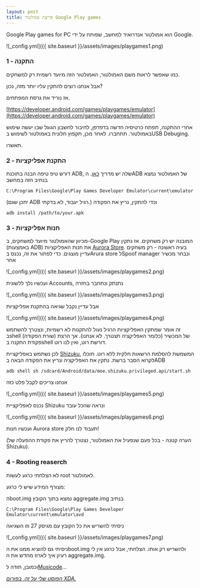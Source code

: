 ```yaml
---
layout: post
title: פריצת אמולטור Google Play games
---
```

Google Play games for PC הוא אמולטור אנדרואיד למחשב, שפותח על ידי Google.


![_config.yml]({{ site.baseurl }}/assets/images/playgames1.png)

### 1 - התקנה

כמו שאפשר לראות משם האמולטור, האמולטור הזה מיועד רשמית רק למשחקים.

אבל אנחנו רוצים להתקין עליו יותר מזה, נכון?

אז נוריד את גרסת המפתחים.

[https://developer.android.com/games/playgames/emulator](https://developer.android.com/games/playgames/emulator)

אחרי ההתקנה, תפתח כרטיסיה חדשה בדפדפן, לחיבור לחשבון הגוגל שבו יעשה שימוש באמולטור. תתחברו. לאחר מכן, תקפוץ חלונית באמולטור לשימוש בUSB Debuging.

תאשרו.

### 2 - התקנת אפליקציות

דורש טיפ טיפה הבנה בתוכנת ADB, שלה יש מדריך [כאן](https://mitmachim.top/topic/23696/%D7%9E%D7%93%D7%A8%D7%99%D7%9A-%D7%9C%D7%AA%D7%95%D7%9B%D7%A0%D7%AA-adb).
הADB של האמולטור נמצא בנתיב הזה במחשב

`C:\Program Files\Google\Play Games Developer Emulator\current\emulator`

(יתכן שגם ADB רגיל יעבוד, לא בדקתי.)
וכדי להתקין, נריץ את הפקודה

`adb install /path/to/your.apk`

### 3 - חנות אפליקציות

מכיוון שהאמולטור מיועד למשחקים, ב-Google Play המובנה יש רק משחקים. אז נתקין (באמצעות ADB) את חנות האפליקציות [Aurora Store](https://auroraoss.com/). בעיה ראשונה - רק משחקים עדיין מוצגים. כדי לפתור את זה, נכנס בArura store לSpoof manager ונבחר מכשיר אחר

![_config.yml]({{ site.baseurl }}/assets/images/playgames2.png)

ועכשיו נלך ללשונית Accounts, נתנתק ונתחבר בחזרה

![_config.yml]({{ site.baseurl }}/assets/images/playgames3.png)

אבל עדיין נקבל שגיאה בהתקנת אפליקציות

![_config.yml]({{ site.baseurl }}/assets/images/playgames4.png)

זה אומר שמתקין האפליקציות הרגיל נעול להתקנות לא רשמיות, ונצטרך להשתמש בshell (שורת הפקודה) של המכשיר (כלומר האפליקציה תצטרך. לא אנחנו). אך הרצת פקודת התקנה בshell דורשת רוט, ואין לנו רוט.

לכן נשתמש באפליקציית [Shizuku](https://shizuku.rikka.app/), המשמשת להסלמת הרשאות חלקית ללא רוט. תוכלו לקרוא הסבר ברשת.
נתקין את האפליקציה ונריץ את הפקודה הבאה בADB

`adb shell sh /sdcard/Android/data/moe.shizuku.privileged.api/start.sh`

אנחנו צריכים לקבל פלט כזה

![_config.yml]({{ site.baseurl }}/assets/images/playgames5.png)

נכנס לאפליקציית Shizuku ונראה שהכל עובד

![_config.yml]({{ site.baseurl }}/assets/images/playgames6.png)

ועכשיו חנות Aurora store תעבוד לנו חלק!

(הערה קטנה - בכל פעם שנפעיל את האמולטור, נצטרך להריץ את פקודת ההפעלה של Shizuku).

### 4 - Rooting reaserch

לא הצלחתי כרגע לעשות root לאמולטור.

מצורף המידע שיש לי כרגע:

הboot.img נמצא בתוך הקובץ aggregate.img בנתיב

`C:\Program Files\Google\Play Games Developer Emulator\current\emulator\avd`

ניסיתי להשריש את כל הקובץ עם מגיסק 27 וזו השגיאה

![_config.yml]({{ site.baseurl }}/assets/images/playgames7.png)

ניסיתי גם להוציא ממנו את הboot.img ולהשריש רק אותו. הצלחתי, אבל כרגע אין לי רעיון איך לארוז מחדש את ה aggregate.img.

וכמובן, תודה ל[Musicode](https://github.com/musicode1)...

[*הפוסט שלי על זה, בפורום XDA.*](https://xdaforums.com/t/google-play-games-on-pc-hacking-reaserch-theard.4656397/)

